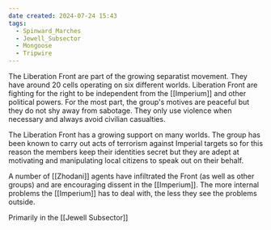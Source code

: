 ```yaml
---
date created: 2024-07-24 15:43
tags:
  - Spinward_Marches
  - Jewell_Subsector
  - Mongoose
  - Tripwire
---
```


The Liberation Front are part of the growing separatist movement. They have around 20 cells operating on six different worlds. Liberation Front are fighting for the right to be independent from the [[Imperium]] and other political powers. For the most part, the group's motives are peaceful but they do not shy away from sabotage. They only use violence when necessary and always avoid civilian casualties.

The Liberation Front has a growing support on many worlds. The group has been known to carry out acts of terrorism against Imperial targets so for this reason the members keep their identities secret but they are adept at motivating and manipulating local citizens to speak out on their behalf.

A number of [[Zhodani]] agents have infiltrated the Front (as well as other groups) and are encouraging dissent in the [[Imperium]]. The more internal problems the [[Imperium]] has to deal with, the less they see the problems outside.

Primarily in the [[Jewell Subsector]]
